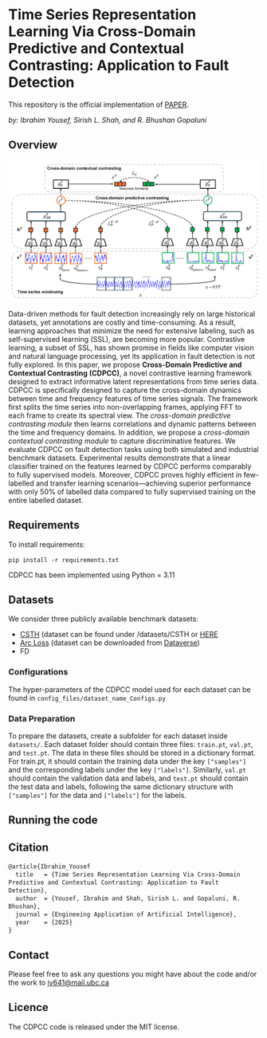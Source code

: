 # Time Series Representation Learning Via Cross-Domain Predictive and Contextual Contrasting: Application to Fault Detection

This repository is the official implementation of [PAPER](https://papers.ssrn.com/sol3/papers.cfm?abstract_id=5085741). 

_by: Ibrahim Yousef, Sirish L. Shah, and R. Bhushan Gopaluni_

## Overview

<p align="center">
<img src="images/CDPCC_Figure.png" width="800" class="center">
</p>


Data-driven methods for fault detection increasingly rely on large historical datasets, yet annotations are costly and time-consuming. As a result, learning approaches that minimize the need for extensive labeling, such as self-supervised learning (SSL), are becoming more popular. Contrastive learning, a subset of SSL, has shown promise in fields like computer vision and natural language processing, yet its application in fault detection is not fully explored. In this paper, we propose **Cross-Domain Predictive and Contextual Contrasting (CDPCC)**, a novel contrastive learning framework designed to extract informative latent representations from time series data. CDPCC is specifically designed to capture the cross-domain dynamics between time and frequency features of time series signals. The framework first splits the time series into non-overlapping frames, applying FFT to each frame to create its spectral view. The *cross-domain predictive contrasting module* then learns correlations and dynamic patterns between the time and frequency domains. In addition, we propose a *cross-domain contextual contrasting module* to capture discriminative features. We evaluate CDPCC on fault detection tasks using both simulated and industrial benchmark datasets. Experimental results demonstrate that a linear classifier trained on the features learned by CDPCC performs comparably to fully supervised models. Moreover, CDPCC proves highly efficient in few-labelled and transfer learning scenarios—achieving superior performance with only 50\% of labelled data compared to fully supervised training on the entire labelled dataset.


## Requirements

To install requirements:

```setup
pip install -r requirements.txt
```

CDPCC has been implemented using Python = 3.11

## Datasets

We consider three publicly available benchmark datasets: 

- [CSTH](https://zenodo.org/records/10093059) (dataset can be found under /datasets/CSTH or [HERE](https://doi.org/10.5683/SP3/8FXNGM)
- [Arc Loss](https://www.sciencedirect.com/science/article/pii/S0959152423001105) (dataset can be downloaded from [Dataverse](https://doi.org/10.5683/SP3/NREPZM))
- FD

### Configurations

The hyper-parameters of the CDPCC model used for each dataset can be found in ```config_files/dataset_name_Configs.py```

### Data Preparation

To prepare the datasets, create a subfolder for each dataset inside  ```datasets/```. Each dataset folder should contain three files: ```train.pt```, ```val.pt```, and ```test.pt```. The data in these files should be stored in a dictionary format. For train.pt, it should contain the training data under the key ```["samples"]``` and the corresponding labels under the key ```["labels"]```. Similarly, ```val.pt``` should contain the validation data and labels, and ```test.pt``` should contain the test data and labels, following the same dictionary structure with ```["samples"]``` for the data and ```["labels"]``` for the labels.

## Running the code


## Citation

```
@article{Ibrahim_Yousef
  title   = {Time Series Representation Learning Via Cross-Domain Predictive and Contextual Contrasting: Application to Fault Detection},
  author  = {Yousef, Ibrahim and Shah, Sirish L. and Gopaluni, R. Bhushan},
  journal = {Engineeing Application of Artificial Intelligence},
  year    = {2025}
}
```

## Contact

Please feel free to ask any questions you might have about the code and/or the work to <iy641@mail.ubc.ca>

## Licence

The CDPCC code is released under the MIT license.
